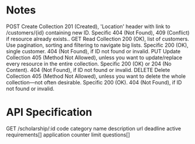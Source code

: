 Notes
======
POST		Create
	Collection
		201 (Created), 'Location' header with link to /customers/{id} containing new ID.
	Specific
		404 (Not Found), 409 (Conflict) if resource already exists..
GET   	Read
	Collection
		200 (OK), list of customers. Use pagination, sorting and filtering to navigate big lists.
	Specific
		200 (OK), single customer. 404 (Not Found), if ID not found or invalid.
PUT 		Update
	Collection
		405 (Method Not Allowed), unless you want to update/replace every resource in the entire collection.
	Specific
		200 (OK) or 204 (No Content). 404 (Not Found), if ID not found or invalid.
DELETE	Delete
	Collection
		405 (Method Not Allowed), unless you want to delete the whole collection—not often desirable.
	Specific
		200 (OK). 404 (Not Found), if ID not found or invalid.

API Specification
====================

GET /scholarship/:id
  code
  category
  name
  description
  url
  deadline
  active
  requirements[]
  application
    counter
    limit
    questions[]
